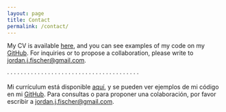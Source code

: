 ```yaml
---
layout: page
title: Contact
permalink: /contact/
---
```


My CV is available [here][1], and you can see examples of my code on my [GitHub](https://github.com/jordanjasuta). For inquiries or to propose a collaboration, please write to [jordan.j.fischer@gmail.com](mailto:jordan.j.fischer@gmail.com). 

<!-- [1]: /{{site.baseurl}}/assets/CVJordanJasutaFischer11.2019.pdf  -->

[1]: /personalsite/assets/CVJordanJasutaFischer11.2019.pdf


<!-- <p style="text-align: center;"> -->
&middot;  &middot;  &middot;  &middot;  &middot;  &middot;  &middot;  &middot;  &middot;  &middot;  &middot;  &middot;  &middot;  &middot;  &middot;  &middot;  &middot;  &middot;  &middot;  &middot;  &middot;  &middot;  &middot;  &middot;  &middot;  &middot;  &middot;  &middot;  &middot;  &middot;  &middot;  &middot;  &middot;  &middot;  &middot;  &middot;  &middot;  &middot;  &middot;   
<!-- </p> -->

Mi currículum está disponible [aquí][2], y se pueden ver ejemplos de mi código en mi [GitHub](https://github.com/jordanjasuta). Para consultas o para proponer una colaboración, por favor escribir a [jordan.j.fischer@gmail.com](mailto:jordan.j.fischer@gmail.com).

[2]: /personalsite/assets/CVJordanJasutaFischer11.2019.pdf